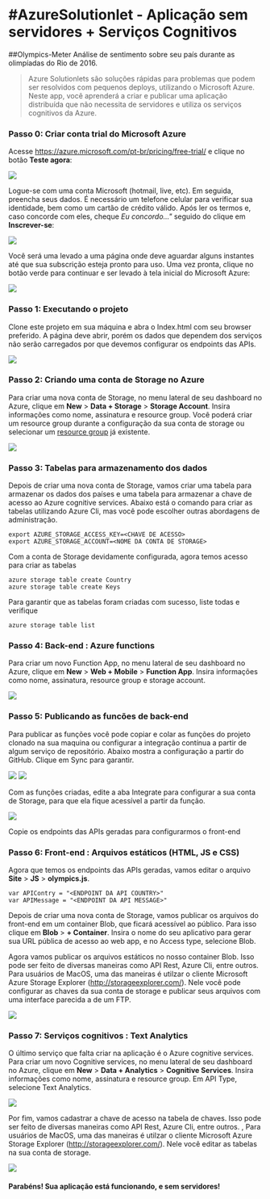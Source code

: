 # #AzureSolutionlet - Aplicação sem servidores + Serviços Cognitivos

##Olympics-Meter
Análise de sentimento sobre seu país durante as olimpíadas do Rio de 2016.

> Azure Solutionlets são soluções rápidas para problemas que podem ser resolvidos com pequenos deploys, utilizando o Microsoft Azure. Neste app, você aprenderá a criar e publicar uma aplicação distribuída que não necessita de servidores e utiliza os serviços cognitivos da Azure. 

### Passo 0: Criar conta trial do Microsoft Azure
Acesse https://azure.microsoft.com/pt-br/pricing/free-trial/ e clique no botão **Teste agora**:

![](https://raw.githubusercontent.com/panazzo/olympics-meter/master/images/img01.png)

Logue-se com uma conta Microsoft (hotmail, live, etc). Em seguida, preencha seus dados. É necessário um telefone celular para verificar sua identidade, bem como um cartão de crédito válido. Após ler os termos e, caso concorde com eles, cheque *Eu concordo..."* seguido do clique em **Inscrever-se**:

![](https://raw.githubusercontent.com/panazzo/olympics-meter/master/images/img02.png)

Você será uma levado a uma página onde deve aguardar alguns instantes até que sua subscrição esteja pronto para uso. Uma vez pronta, clique no botão verde para continuar e ser levado à tela inicial do Microsoft Azure:

![](https://raw.githubusercontent.com/panazzo/olympics-meter/master/images/img03.png)

### Passo 1: Executando o projeto
Clone este projeto em sua máquina e abra o Index.html com seu browser preferido. A página deve abrir, porém os dados que dependem dos serviços não serão carregados por que devemos configurar os endpoints das APIs.

![](https://raw.githubusercontent.com/panazzo/olympics-meter/master/images/img04.png)

### Passo 2: Criando uma conta de Storage no Azure
Para criar uma nova conta de Storage, no menu lateral de seu dashboard no Azure, clique em **New** > **Data + Storage** > **Storage Account**. Insira informações como nome, assinatura e resource group. Você poderá criar um resource group durante a configuração da sua conta de storage ou selecionar um [resource group](https://azure.microsoft.com/pt-br/documentation/articles/resource-group-portal/) já existente.

![](https://raw.githubusercontent.com/panazzo/olympics-meter/master/images/img05.png)

### Passo 3: Tabelas para armazenamento dos dados 
Depois de criar uma nova conta de Storage, vamos criar uma tabela para armazenar os dados dos países e uma tabela para armazenar a chave de acesso ao Azure cognitive services. Abaixo está o comando para criar as tabelas utilizando Azure Cli, mas você pode escolher outras abordagens de administração.

```
export AZURE_STORAGE_ACCESS_KEY=<CHAVE DE ACESSO>
export AZURE_STORAGE_ACCOUNT=<NOME DA CONTA DE STORAGE>
```
Com a conta de Storage devidamente configurada, agora temos acesso para criar as tabelas
```
azure storage table create Country
azure storage table create Keys
```
Para garantir que as tabelas foram criadas com sucesso, liste todas e verifique
```
azure storage table list
```

### Passo 4: Back-end : Azure functions
Para criar um novo Function App, no menu lateral de seu dashboard no Azure, clique em **New** > **Web + Mobile** > **Function App**. Insira informações como nome, assinatura, resource group e storage account.

![](https://raw.githubusercontent.com/panazzo/olympics-meter/master/images/img06.png)

### Passo 5: Publicando as funcões de back-end
Para publicar as funções você pode copiar e colar as funções do projeto clonado na sua maquina ou configurar a integração contínua a partir de algum serviço de repositório. Abaixo mostra a configuração a partir do GitHub. Clique em Sync para garantir.

![](https://raw.githubusercontent.com/panazzo/olympics-meter/master/images/img07.png)
![](https://raw.githubusercontent.com/panazzo/olympics-meter/master/images/img08.png)

Com as funções criadas, edite a aba Integrate para configurar a sua conta de Storage, para que ela fique acessível a partir da função.

![](https://raw.githubusercontent.com/panazzo/olympics-meter/master/images/img09.png)

Copie os endpoints das APIs geradas para configurarmos o front-end

### Passo 6: Front-end : Arquivos estáticos (HTML, JS e CSS) 
Agora que temos os endpoints das APIs geradas, vamos editar o arquivo **Site** > **JS** > **olympics.js**.
```
var APIContry = "<ENDPOINT DA API COUNTRY>"
var APIMessage = "<ENDPOINT DA API MESSAGE>"
```
Depois de criar uma nova conta de Storage, vamos publicar os arquivos do front-end em um container Blob, que ficará acessível ao público. Para isso clique em **Blob** > **+ Container**. Insira o nome do seu aplicativo para gerar sua URL pública de acesso ao web app, e no Access type, selecione Blob.

Agora vamos publicar os arquivos estáticos no nosso container Blob. Isso pode ser feito de diversas maneiras como API Rest, Azure Cli, entre outros. Para usuários de MacOS, uma das maneiras é utilzar o cliente Microsoft Azure Storage Explorer (http://storageexplorer.com/). Nele você pode configurar as chaves da sua conta de storage e publicar seus arquivos com uma interface parecida a de um FTP.

![](https://raw.githubusercontent.com/panazzo/olympics-meter/master/images/img10.png)

### Passo 7: Serviços cognitivos : Text Analytics
O último serviço que falta criar na aplicação é o Azure cognitive services. Para criar um novo Cognitive services, no menu lateral de seu dashboard no Azure, clique em **New** > **Data + Analytics** > **Cognitive Services**. Insira informações como nome, assinatura e resource group. Em API Type, selecione Text Analytics.

![](https://raw.githubusercontent.com/panazzo/olympics-meter/master/images/img11.png)

Por fim, vamos cadastrar a chave de acesso na tabela de chaves. Isso pode ser feito de diversas maneiras como API Rest, Azure Cli, entre outros. , Para usuários de MacOS, uma das maneiras é utilzar o cliente Microsoft Azure Storage Explorer (http://storageexplorer.com/). Nele você editar as tabelas na sua conta de storage.

![](https://raw.githubusercontent.com/panazzo/olympics-meter/master/images/img12.png)


#### Parabéns! Sua aplicação está funcionando, e sem servidores!
